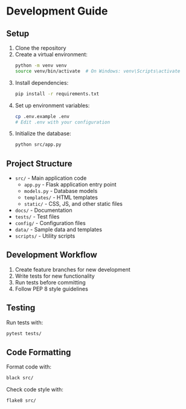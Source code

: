 # Development Guide

## Setup

1. Clone the repository
2. Create a virtual environment:
   ```bash
   python -m venv venv
   source venv/bin/activate  # On Windows: venv\Scripts\activate
   ```
3. Install dependencies:
   ```bash
   pip install -r requirements.txt
   ```
4. Set up environment variables:
   ```bash
   cp .env.example .env
   # Edit .env with your configuration
   ```
5. Initialize the database:
   ```bash
   python src/app.py
   ```

## Project Structure

- `src/` - Main application code
  - `app.py` - Flask application entry point
  - `models.py` - Database models
  - `templates/` - HTML templates
  - `static/` - CSS, JS, and other static files
- `docs/` - Documentation
- `tests/` - Test files
- `config/` - Configuration files
- `data/` - Sample data and templates
- `scripts/` - Utility scripts

## Development Workflow

1. Create feature branches for new development
2. Write tests for new functionality
3. Run tests before committing
4. Follow PEP 8 style guidelines

## Testing

Run tests with:
```bash
pytest tests/
```

## Code Formatting

Format code with:
```bash
black src/
```

Check code style with:
```bash
flake8 src/
```
